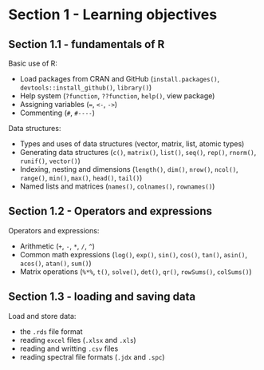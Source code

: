 # Section 1 - Learning objectives
## Section 1.1 - fundamentals of R
Basic use of R:
-	Load packages from CRAN and GitHub (`install.packages()`, `devtools::install_github()`, `library()`)
-	Help system (`?function`, `??function`, `help()`, view package)
-	Assigning variables (`=`, `<-`, `->`)
-	Commenting (`#`, `#----`)

Data structures:
-	Types and uses of data structures (vector, matrix, list, atomic types)
-	Generating data structures (`c()`, `matrix()`, `list()`, `seq()`, `rep()`, `rnorm()`, `runif()`, `vector()`)
-	Indexing, nesting and dimensions (`length()`, `dim()`, `nrow()`, `ncol()`, `range()`, `min()`, `max()`, `head()`, `tail()`)
-	Named lists and matrices (`names()`, `colnames()`, `rownames()`)

## Section 1.2 - Operators and expressions
Operators and expressions:
-	Arithmetic (`+`, `-`, `*`, `/`, `^`)
-	Common math expressions (`log()`, `exp()`, `sin()`, `cos()`, `tan()`, `asin()`, `acos()`, `atan()`, `sum()`)
-	Matrix operations (`%*%`, `t()`, `solve()`, `det()`, `qr()`, `rowSums()`, `colSums()`)

## Section 1.3 - loading and saving data
Load and store data:
-	the `.rds` file format
-	reading `excel` files (`.xlsx` and `.xls`)
-	reading and writting `.csv` files
-	reading spectral file formats (`.jdx` and `.spc`)
